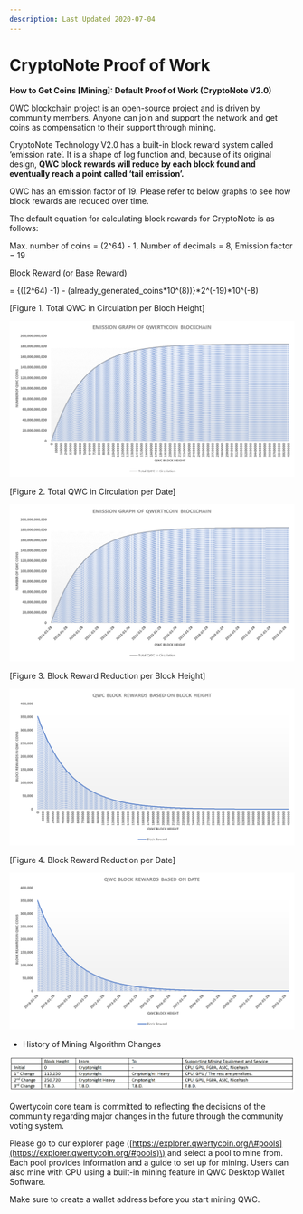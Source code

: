 ```yaml
---
description: Last Updated 2020-07-04
---
```


# CryptoNote Proof of Work

**How to Get Coins \[Mining\]: Default Proof of Work \(CryptoNote V2.0\)**

QWC blockchain project is an open-source project and is driven by community members. Anyone can join and support the network and get coins as compensation to their support through mining.

CryptoNote Technology V2.0 has a built-in block reward system called ‘emission rate’. It is a shape of log function and, because of its original design, **QWC block rewards will reduce by each block found and eventually reach a point called ‘tail emission’.**

QWC has an emission factor of 19. Please refer to below graphs to see how block rewards are reduced over time.

The default equation for calculating block rewards for CryptoNote is as follows:

Max. number of coins = \(2^64\) - 1, Number of decimals = 8, Emission factor = 19 

Block Reward \(or Base Reward\) 

= {\(\(2^64\) -1\) - \(already\_generated\_coins\*10^\(8\)\)}\*2^\(-19\)\*10^\(-8\)

\[Figure 1. Total QWC in Circulation per Bloch Height\]

![](.gitbook/assets/1.png)

\[Figure 2. Total QWC in Circulation per Date\]

![](.gitbook/assets/2.png)

\[Figure 3. Block Reward Reduction per Block Height\]

![](.gitbook/assets/3.png)

\[Figure 4. Block Reward Reduction per Date\]

![](.gitbook/assets/4.png)

* History of Mining Algorithm Changes

![Click to enlarge the table](.gitbook/assets/history.png)

Qwertycoin core team is committed to reflecting the decisions of the community regarding major changes in the future through the community voting system.

Please go to our explorer page \([https://explorer.qwertycoin.org/\#pools](https://explorer.qwertycoin.org/#pools)\) and select a pool to mine from. Each pool provides information and a guide to set up for mining. Users can also mine with CPU using a built-in mining feature in QWC Desktop Wallet Software.

Make sure to create a wallet address before you start mining QWC.

